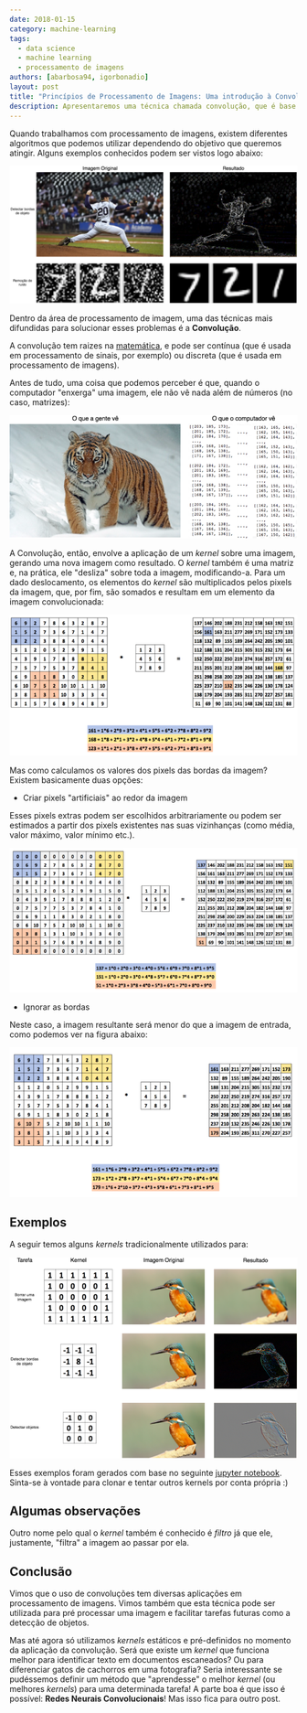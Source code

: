 ```yaml
---
date: 2018-01-15
category: machine-learning
tags:
  - data science
  - machine learning
  - processamento de imagens
authors: [abarbosa94, igorbonadio]
layout: post
title: "Princípios de Processamento de Imagens: Uma introdução à Convolução"
description: Apresentaremos uma técnica chamada convolução, que é base de diversos algoritmos de processamento de imagens.
---
```


Quando trabalhamos com processamento de imagens, existem diferentes algoritmos que podemos utilizar dependendo do objetivo que queremos atingir. Alguns exemplos conhecidos podem ser vistos logo abaixo:

![Exemplos](/images/convolucao-1.png)

Dentro da área de processamento de imagem, uma das técnicas mais difundidas para solucionar esses problemas é a **Convolução**.

A convolução tem raizes na [matemática](https://en.wikipedia.org/wiki/Convolution), e pode ser contínua (que é usada em processamento de sinais, por exemplo) ou discreta (que é usada em processamento de imagens).

Antes de tudo, uma coisa que podemos perceber é que, quando o computador "enxerga" uma imagem, ele não vê nada além de números (no caso, matrizes):

![Imagem Real](/images/convolucao-2.png)

A Convolução, então, envolve a aplicação de um *kernel* sobre uma imagem, gerando uma nova imagem como resultado. O *kernel* também é uma matriz e, na prática, ele "desliza" sobre toda a imagem, modificando-a. Para um dado deslocamento, os elementos do *kernel* são multiplicados pelos pixels da imagem, que, por fim, são somados e resultam em um elemento da imagem convolucionada:

![Convolução](/images/convolucao-3.png)

Mas como calculamos os valores dos pixels das bordas da imagem? Existem basicamente duas opções:


* Criar pixels "artificiais" ao redor da imagem

Esses pixels extras podem ser escolhidos arbitrariamente ou podem ser estimados a partir dos pixels existentes nas suas vizinhanças (como média, valor máximo, valor mínimo etc.).

![Convolução](/images/convolucao-4.png)

* Ignorar as bordas

Neste caso, a imagem resultante será menor do que a imagem de entrada, como podemos ver na figura abaixo:

![Convolução](/images/convolucao-5.png)

## Exemplos

A seguir temos alguns *kernels* tradicionalmente utilizados para:

![Convolução](/images/convolucao-6.png)


Esses exemplos foram gerados com base no seguinte [jupyter notebook](https://github.com/igorbonadio/Convolution). Sinta-se à vontade para clonar e tentar outros kernels por conta própria :)

## Algumas observações

Outro nome pelo qual o *kernel* também é conhecido é *filtro* já que ele, justamente, "filtra" a imagem ao passar por ela.

## Conclusão

Vimos que o uso de convoluções tem diversas aplicações em processamento de imagens. Vimos também que esta técnica pode ser utilizada para pré processar uma imagem e facilitar tarefas futuras como a detecção de objetos.

Mas até agora só utilizamos *kernels* estáticos e pré-definidos no momento da aplicação da convolução. Será que existe um *kernel* que funciona melhor para identificar texto em documentos escaneados? Ou para diferenciar gatos de cachorros em uma fotografia? Seria interessante se pudéssemos definir um método que "aprendesse" o melhor *kernel* (ou melhores *kernels*) para uma determinada tarefa! A parte boa é que isso é possível: **Redes Neurais Convolucionais**! Mas isso fica para outro post.


